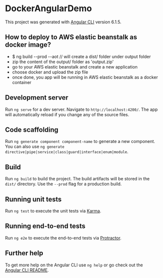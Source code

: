 # DockerAngularDemo

This project was generated with [Angular CLI](https://github.com/angular/angular-cli) version 6.1.5.

## How to deploy to AWS elastic beanstalk as docker image?
- $ ng build --prod --aot // will create a dist/ folder under output folder
- zip the content of the output/ folder as 'output.zip'
- go to your AWS elastic beanstalk and create a new application
- choose docker and upload the zip file
- once done, you app will be running in AWS elastic beanstalk as a docker container

## Development server

Run `ng serve` for a dev server. Navigate to `http://localhost:4200/`. The app will automatically reload if you change any of the source files.

## Code scaffolding

Run `ng generate component component-name` to generate a new component. You can also use `ng generate directive|pipe|service|class|guard|interface|enum|module`.

## Build

Run `ng build` to build the project. The build artifacts will be stored in the `dist/` directory. Use the `--prod` flag for a production build.

## Running unit tests

Run `ng test` to execute the unit tests via [Karma](https://karma-runner.github.io).

## Running end-to-end tests

Run `ng e2e` to execute the end-to-end tests via [Protractor](http://www.protractortest.org/).

## Further help

To get more help on the Angular CLI use `ng help` or go check out the [Angular CLI README](https://github.com/angular/angular-cli/blob/master/README.md).

